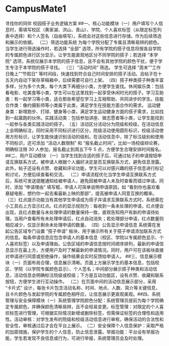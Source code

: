 # CampusMate1
寻找你的同伴 校园搭子业务逻辑方案
##​一、核心功能模块​
（一）用户填写个人信息时，需填写校区（黄家湖、洪山、青山）、学院、个人喜欢标签（从限定标签列表中选择）和个人签名（自由填写）。系统会对这些信息进行存储，作为后续筛选和展示的依据。
（二）筛选功能​系统
为每个学院分配了专属且清晰易辨的颜色。当学生进行筛选操作时，若选择 “全部” 选项，所有学院的搭子信息将按各自学院的专属颜色进行区分显示，让学生能直观地区分不同学院的搭子；若选择 “本学院” 选项，系统仅展示本学院的搭子信息，且不会有其他学院的颜色干扰，便于学生专注于本学院的搭子寻找。
（三）“活动时间” 筛选。
学生可选择 “周末”“工作日晚上”“节假日” 等时间段，快速找到符合自己时间安排的搭子活动。且帖子在十五天内自动下架存草稿箱中，后续需要可自行上架。
​（四）搭子种类​搭子种类丰富多样，分为多个大类，每个大类下再细分小类，方便学生查找。
​休闲娱乐类：包括看电影、吃美食等小类，学生可以在这里找到一起享受休闲时光的搭子。
​学习互助类：有一起学习等小类，适合那些希望在学习上互相帮助、共同进步的学生。
​技能合作类：像约摄影师等小类属于此类，满足学生在技能方面合作的需求。
运动健身类：新增跑步、打球、健身等小类，满足学生运动健身方面的搭子需求，比如找到一起晨跑的伙伴。​
实践活动类：包括参加讲座、做志愿者等小类，让学生能找到一起参与各类实践活动的搭子。
​（五）活动区分​活动分为院级和校级，在活动信息上会明确标注，同时采用不同标识进行区分，院级活动使用圆形标识，校级活动使用方形标识，让学生能快速识别活动的级别。
​在活动信息中，除了标注级别和使用不同标识，还可添加 “活动人数限制” 和 “报名截止时间”。比如一场校级辩论赛，明确标注限 30 人参加，报名截止到周五下午 5 点，方便学生合理安排时间报名。
##二、用户互动模块
（一）
​当学生找到合适的搭子后，可通过帖子的申请按钮申请互换联系方式，被申请人根据个人偏好决定是否互换联系方式，避免信息泄露。此外，帖子还设有点赞、收藏和评论功能，学生可以对感兴趣的搭子信息进行标记和讨论，方便后续查看和交流。
（二）申请流程优化​
当学生申请互换联系方式后，系统可发送提醒通知给被申请人，避免因被申请人未及时查看而错过申请。同时，添加 “申请理由” 填写框，申请人可简单说明申请原因，如 “看到你也喜欢看悬疑电影，想约你一起去看最新上映的那部”，提高被申请人同意互换的概率。​
（三）红点提示功能​
当有其他学生申请成为搭子并请求互换联系方式时，系统需在小工具右上方显示红点。红点的显示规则为：每收到一条未处理的申请，红点便会出现，且红点数量与未处理申请的数量保持一致，直观告知用户有新的申请待处理。当用户查看所有未处理申请后，红点自动消失；若处理部分申请，红点数量则相应减少，仅显示剩余未处理申请的数量。​
（四）公告显示申请信息​
系统需在发起公告区域专门设置 “搭子申请” 板块，用于展示所有关于搭子申请添加联系方式的信息。每条申请信息应包含申请人的基本信息（校区、学院以专属颜色显示、个人喜欢标签）以及申请理由。公告区域的申请信息按时间顺序排列，最新的申请信息显示在最上方，方便用户及时了解最新的申请情况。同时，用户可在该板块直接对申请进行同意或拒绝操作，操作结果会实时反馈给申请人。
##​三、信息展示模块
​（一）页面布局合理，信息展示清晰。页面上方展示学生的基本信息，包括校区、学院（以学院专属颜色显示）、个人签名；中间部分展示搭子种类和活动信息，活动信息会明确标注院级或校级；下方是互动功能区，设有点赞、收藏和联系按钮，方便学生进行互动操作。
（二）在页面中间的活动信息展示部分，采用 “卡片式” 设计，每张卡片包含活动名称、时间、地点、人数、简介等关键信息，且卡片颜色与发起学院的专属颜色相呼应，让信息展示更直观美观。
​##四、系统管理与安全保障模块​
（一）系统管理​学院颜色分配：系统管理员提前为每个学院确定专属颜色，并确保颜色清晰易辨，且不会轻易变更。​标签管理：对限定的个人喜欢标签进行管理，可根据实际情况新增或删除标签，但需保证标签的合理性和适用性。​活动审核：对学生发布的院级和校级活动信息进行审核，确保活动的合法性和安全性，审核通过后才会在平台上展示。​
（二）安全保障​个人信息保护：采取严格的加密措施，保护学生的个人信息，防止信息泄露。​举报功能：平台设有举报功能，学生若发现不良信息或行为，可进行举报，系统管理员会及时处理。​

